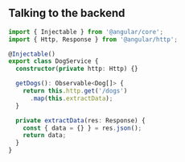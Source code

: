 ## Talking to the backend

[//]: <> (Note, HTTP returns an observable. Will want to handle errors)

```typescript
import { Injectable } from '@angular/core';
import { Http, Response } from '@angular/http';

@Injectable()
export class DogService {
  constructor(private http: Http) {}

  getDogs(): Observable<Dog[]> {
    return this.http.get('/dogs')
      .map(this.extractData);
  }

  private extractData(res: Response) {
    const { data = {} } = res.json();
    return data;
  }
}
```
